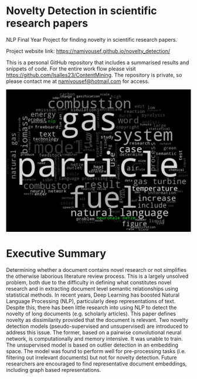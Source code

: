 # Novelty Detection in scientific research papers

NLP Final Year Project for finding novelty in scientific research papers.

Project website link: https://namiyousef.github.io/novelty_detection/

This is a personal GitHub repository that includes a summarised results and snippets of code. For the entire work flow please visit https://github.com/lsalles23/ContentMining.
The repository is private, so please contact me at namiyousef@hotmail.com for access.

![TurbomachineryWordCloud](https://github.com/namiyousef/novelty_detection/blob/main/docs/img/brochure_pip_HD.png)
# Executive Summary

Determining whether a document contains novel research or not simplifies the otherwise laborious literature review process. This is a largely unsolved problem, both due to the difficulty in defining what constitutes novel research and in extracting document level semantic relationships using statistical methods. In recent years, Deep Learning has boosted Natural Language Processing (NLP), particularly deep representations of text. Despite this, there has been little research into using NLP to detect the novelty of long documents (e.g. scholarly articles).
This paper defines novelty as dissimilarity provided that the document is relevant. Two novelty detection models (pseudo-supervised and unsupervised) are introduced to address this issue. The former, based on a pairwise convolutional neural network, is computationally and memory intensive. It was unable to train. The unsupervised model is based on outlier detection in an embedding space. The model was found to perform well for pre-processing tasks (i.e. filtering out irrelevant documents) but not for novelty detection.
Future researchers are encouraged to find representative document embeddings, including graph based representations.